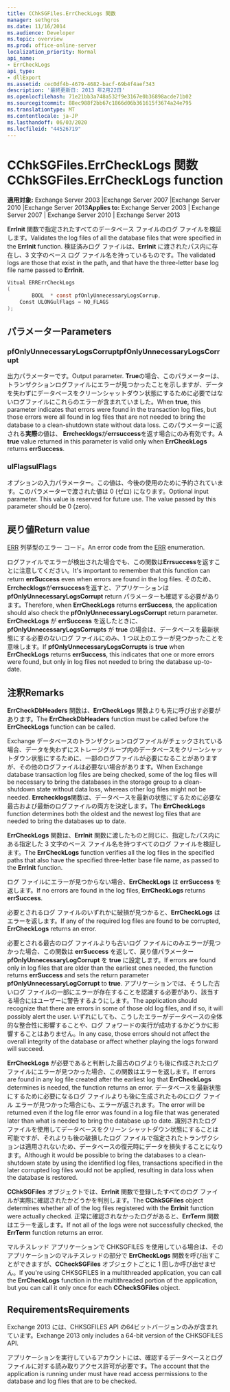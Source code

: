 ```yaml
---
title: CChkSGFiles.ErrCheckLogs 関数
manager: sethgros
ms.date: 11/16/2014
ms.audience: Developer
ms.topic: overview
ms.prod: office-online-server
localization_priority: Normal
api_name:
- ErrCheckLogs
api_type:
- dllExport
ms.assetid: cec0df4b-4679-4682-bacf-69b4f4aef343
description: '最終更新日: 2013 年2月22日'
ms.openlocfilehash: 71e21bb3a748a532f9e3167e0b36898acde71b02
ms.sourcegitcommit: 88ec988f2bb67c1866d06b361615f3674a24e795
ms.translationtype: MT
ms.contentlocale: ja-JP
ms.lasthandoff: 06/03/2020
ms.locfileid: "44526719"
---
```

# <a name="cchksgfileserrchecklogs-function"></a><span data-ttu-id="466e0-103">CChkSGFiles.ErrCheckLogs 関数</span><span class="sxs-lookup"><span data-stu-id="466e0-103">CChkSGFiles.ErrCheckLogs function</span></span>

<span data-ttu-id="466e0-104">**適用対象:** Exchange Server 2003 |Exchange Server 2007 |Exchange Server 2010 |Exchange Server 2013</span><span class="sxs-lookup"><span data-stu-id="466e0-104">**Applies to:** Exchange Server 2003 | Exchange Server 2007 | Exchange Server 2010 | Exchange Server 2013</span></span>
  
<span data-ttu-id="466e0-105">**ErrInit** 関数で指定されたすべてのデータベース ファイルのログ ファイルを検証します。</span><span class="sxs-lookup"><span data-stu-id="466e0-105">Validates the log files of all the database files that were specified in the **ErrInit** function.</span></span> <span data-ttu-id="466e0-106">検証済みログ ファイルは、**ErrInit** に渡されたパス内に存在し、3 文字のベース ログ ファイル名を持っているものです。</span><span class="sxs-lookup"><span data-stu-id="466e0-106">The validated logs are those that exist in the path, and that have the three-letter base log file name passed to **ErrInit**.</span></span>
  
```cs
Vitual ERRErrCheckLogs 
(
        BOOL  * const pfOnlyUnnecessaryLogsCorrup,
    Const ULONGulFlags = NO_FLAGS
);

```

## <a name="parameters"></a><span data-ttu-id="466e0-107">パラメーター</span><span class="sxs-lookup"><span data-stu-id="466e0-107">Parameters</span></span>

### <a name="pfonlyunnecessarylogscorrupt"></a><span data-ttu-id="466e0-108">pfOnlyUnnecessaryLogsCorrupt</span><span class="sxs-lookup"><span data-stu-id="466e0-108">pfOnlyUnnecessaryLogsCorrupt</span></span> 
  
<span data-ttu-id="466e0-109">出力パラメーターです。</span><span class="sxs-lookup"><span data-stu-id="466e0-109">Output parameter.</span></span> <span data-ttu-id="466e0-110">**True**の場合、このパラメーターは、トランザクションログファイルにエラーが見つかったことを示しますが、データを失わずにデータベースをクリーンシャットダウン状態にするために必要ではないログファイルにこれらのエラーが含まれていました。</span><span class="sxs-lookup"><span data-stu-id="466e0-110">When **true**, this parameter indicates that errors were found in the transaction log files, but those errors were all found in log files that are not needed to bring the database to a clean-shutdown state without data loss.</span></span> <span data-ttu-id="466e0-111">このパラメーターに返される**実際**の値は、 **Errchecklogs**が**errsuccess**を返す場合にのみ有効です。</span><span class="sxs-lookup"><span data-stu-id="466e0-111">A **true** value returned in this parameter is valid only when **ErrCheckLogs** returns **errSuccess**.</span></span> 
    
### <a name="ulflags"></a><span data-ttu-id="466e0-112">ulFlags</span><span class="sxs-lookup"><span data-stu-id="466e0-112">ulFlags</span></span>
  
<span data-ttu-id="466e0-p103">オプションの入力パラメーター。この値は、今後の使用のために予約されています。このパラメーターで渡された値は 0 (ゼロ) になります。</span><span class="sxs-lookup"><span data-stu-id="466e0-p103">Optional input parameter. This value is reserved for future use. The value passed by this parameter should be 0 (zero).</span></span>
    
## <a name="return-value"></a><span data-ttu-id="466e0-116">戻り値</span><span class="sxs-lookup"><span data-stu-id="466e0-116">Return value</span></span>

<span data-ttu-id="466e0-117">[ERR](cchksgfiles-err-enumeration.md) 列挙型のエラー コード。</span><span class="sxs-lookup"><span data-stu-id="466e0-117">An error code from the [ERR](cchksgfiles-err-enumeration.md) enumeration.</span></span> 
  
<span data-ttu-id="466e0-118">ログファイルでエラーが検出された場合でも、この関数は**Errsuccess**を返すことに注意してください。</span><span class="sxs-lookup"><span data-stu-id="466e0-118">It's important to remember that this function can return **errSuccess** even when errors are found in the log files.</span></span> <span data-ttu-id="466e0-119">そのため、 **Errchecklogs**が**errsuccess**を返すと、アプリケーションは**pfOnlyUnnecessaryLogsCorrupt** return パラメーターも確認する必要があります。</span><span class="sxs-lookup"><span data-stu-id="466e0-119">Therefore, when **ErrCheckLogs** returns **errSuccess**, the application should also check the  **pfOnlyUnnecessaryLogsCorrupt** return parameter.</span></span> <span data-ttu-id="466e0-120">**ErrCheckLogs** が **errSuccess** を返したときに、**pfOnlyUnnecessaryLogsCorrupts** が **true** の場合は、データベースを最新状態にする必要のないログ ファイルにのみ、1 つ以上のエラーが見つかったことを意味します。</span><span class="sxs-lookup"><span data-stu-id="466e0-120">If **pfOnlyUnnecessaryLogsCorrupts** is **true** when **ErrCheckLogs** returns **errSuccess**, this indicates that one or more errors were found, but only in log files not needed to bring the database up-to-date.</span></span>
  
## <a name="remarks"></a><span data-ttu-id="466e0-121">注釈</span><span class="sxs-lookup"><span data-stu-id="466e0-121">Remarks</span></span>

<span data-ttu-id="466e0-122">**ErrCheckDbHeaders** 関数は、**ErrCheckLogs** 関数よりも先に呼び出す必要があります。</span><span class="sxs-lookup"><span data-stu-id="466e0-122">The **ErrCheckDbHeaders** function must be called before the **ErrCheckLogs** function can be called.</span></span> 
  
<span data-ttu-id="466e0-123">Exchange データベースのトランザクションログファイルがチェックされている場合、データを失わずにストレージグループ内のデータベースをクリーンシャットダウン状態にするために、一部のログファイルが必要になることがありますが、その他のログファイルは必要ない場合があります。</span><span class="sxs-lookup"><span data-stu-id="466e0-123">When Exchange database transaction log files are being checked, some of the log files will be necessary to bring the databases in the storage group to a clean-shutdown state without data loss, whereas other log files might not be needed.</span></span> <span data-ttu-id="466e0-124">**Errchecklogs**関数は、データベースを最新の状態にするために必要な最古および最新のログファイルの両方を決定します。</span><span class="sxs-lookup"><span data-stu-id="466e0-124">The **ErrCheckLogs** function determines both the oldest and the newest log files that are needed to bring the databases up to date.</span></span> 
  
<span data-ttu-id="466e0-125">**ErrCheckLogs** 関数は、**ErrInit** 関数に渡したものと同じに、指定したパス内にある指定した 3 文字のベース ファイル名を持つすべてのログ ファイルを検証します。</span><span class="sxs-lookup"><span data-stu-id="466e0-125">The **ErrCheckLogs** function verifies all the log files in the specified paths that also have the specified three-letter base file name, as passed to the **ErrInit** function.</span></span> 
  
<span data-ttu-id="466e0-126">ログ ファイルにエラーが見つからない場合、**ErrCheckLogs** は **errSuccess** を返します。</span><span class="sxs-lookup"><span data-stu-id="466e0-126">If no errors are found in the log files, **ErrCheckLogs** returns **errSuccess**.</span></span> 
  
<span data-ttu-id="466e0-127">必要とされるログ ファイルのいずれかに破損が見つかると、**ErrCheckLogs** はエラーを返します。</span><span class="sxs-lookup"><span data-stu-id="466e0-127">If any of the required log files are found to be corrupted, **ErrCheckLogs** returns an error.</span></span> 
  
<span data-ttu-id="466e0-128">必要とされる最古のログ ファイルよりも古いログ ファイルにのみエラーが見つかった場合、この関数は **errSuccess** を返して、戻り値パラメーター **pfOnlyUnnecessaryLogCorrupt** を **true** に設定します。</span><span class="sxs-lookup"><span data-stu-id="466e0-128">If errors are found only in log files that are older than the earliest ones needed, the function returns **errSuccess** and sets the return parameter **pfOnlyUnnecessaryLogCorrupt** to **true**.</span></span> <span data-ttu-id="466e0-129">アプリケーションでは、そうした古いログ ファイルの一部にエラーが存在することを認識する必要があり、該当する場合にはユーザーに警告するようにします。</span><span class="sxs-lookup"><span data-stu-id="466e0-129">The application should recognize that there are errors in some of those old log files, and if so, it will possibly alert the user.</span></span> <span data-ttu-id="466e0-130">いずれにしても、こうしたエラーがデータベースの全体的な整合性に影響することや、ログ フォワードの実行が成功するかどうかに影響することはありません。</span><span class="sxs-lookup"><span data-stu-id="466e0-130">In any case, those errors should not affect the overall integrity of the database or affect whether playing the logs forward will succeed.</span></span>
  
<span data-ttu-id="466e0-131">**ErrCheckLogs** が必要であると判断した最古のログよりも後に作成されたログ ファイルにエラーが見つかった場合、この関数はエラーを返します。</span><span class="sxs-lookup"><span data-stu-id="466e0-131">If errors are found in any log file created after the earliest log that **ErrCheckLogs** determines is needed, the function returns an error.</span></span> <span data-ttu-id="466e0-132">データベースを最新状態にするために必要になるログ ファイルよりも後に生成されたものにログ ファイル エラーが見つかった場合にも、エラーが返されます。</span><span class="sxs-lookup"><span data-stu-id="466e0-132">The error will be returned even if the log file error was found in a log file that was generated later than what is needed to bring the database up to date.</span></span> <span data-ttu-id="466e0-133">識別されたログ ファイルを使用してデータベースをクリーン シャットダウン状態にすることは可能ですが、それよりも後の破損したログ ファイルで指定されたトランザクションは適用されないため、データベースの復元時にデータを損失することになります。</span><span class="sxs-lookup"><span data-stu-id="466e0-133">Although it would be possible to bring the databases to a clean-shutdown state by using the identified log files, transactions specified in the later corrupted log files would not be applied, resulting in data loss when the database is restored.</span></span> 
  
<span data-ttu-id="466e0-134">**CChkSGFiles** オブジェクトでは、**ErrInit** 関数で登録したすべてのログ ファイルが実際に確認されたかどうかを判別します。</span><span class="sxs-lookup"><span data-stu-id="466e0-134">The **CChkSGFiles** object determines whether all of the log files registered with the **ErrInit** function were actually checked.</span></span> <span data-ttu-id="466e0-135">正常に確認されなかったログがあると、**ErrTerm** 関数はエラーを返します。</span><span class="sxs-lookup"><span data-stu-id="466e0-135">If not all of the logs were not successfully checked, the **ErrTerm** function returns an error.</span></span> 
  
<span data-ttu-id="466e0-136">マルチスレッド アプリケーションで CHKSGFILES を使用している場合は、そのアプリケーションのマルチスレッドの部分で **ErrCheckLogs** 関数を呼び出すことができますが、**CCheckSGFiles** オブジェクトごとに 1 回しか呼び出せません。</span><span class="sxs-lookup"><span data-stu-id="466e0-136">If you're using CHKSGFILES in a multithreaded application, you can call the **ErrCheckLogs** function in the multithreaded portion of the application, but you can call it only once for each **CCheckSGFiles** object.</span></span> 
  
## <a name="requirements"></a><span data-ttu-id="466e0-137">Requirements</span><span class="sxs-lookup"><span data-stu-id="466e0-137">Requirements</span></span>

<span data-ttu-id="466e0-138">Exchange 2013 には、CHKSGFILES API の64ビットバージョンのみが含まれています。</span><span class="sxs-lookup"><span data-stu-id="466e0-138">Exchange 2013 only includes a 64-bit version of the CHKSGFILES API.</span></span>
  
<span data-ttu-id="466e0-139">アプリケーションを実行しているアカウントには、確認するデータベースとログ ファイルに対する読み取りアクセス許可が必要です。</span><span class="sxs-lookup"><span data-stu-id="466e0-139">The account that the application is running under must have read access permissions to the database and log files that are to be checked.</span></span>
  

